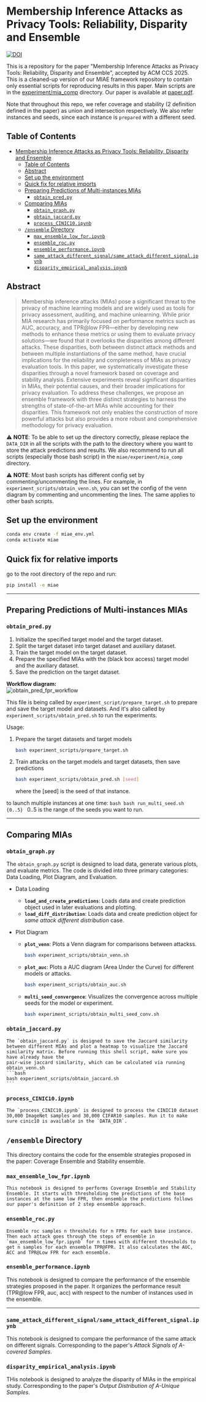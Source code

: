 # Membership Inference Attacks as Privacy Tools: Reliability, Disparity and Ensemble

[![DOI](https://zenodo.org/badge/975807660.svg)](https://doi.org/10.5281/zenodo.15384862)

 This is a repository for the paper "Membership Inference Attacks as Privacy Tools: Reliability, Disparity and Ensemble", accepted by ACM CCS 2025. This is a cleaned-up version of our MIAE framework repository to contain only essential scripts for reproducing results in this paper. Main scripts are in the [experiment/mia_comp](experiment/mia_comp) directory. Our paper is available at [paper.pdf](./Membership_Inference_Attacks__Reliability__Disparity_and_Ensemble__CCS2025.pdf).

 Note that throughout this repo, we refer coverage and stability (2 definition defined in the paper) as union and intersection respectively. We also refer instances and seeds, since each instance is `prepared` with a different seed.



 ## Table of Contents

- [Membership Inference Attacks as Privacy Tools: Reliability, Disparity and Ensemble](#membership-inference-attacks-as-privacy-tools-reliability-disparity-and-ensemble)
  - [Table of Contents](#table-of-contents)
  - [Abstract](#abstract)
  - [Set up the environment](#set-up-the-environment)
  - [Quick fix for relative imports](#quick-fix-for-relative-imports)
  - [Preparing Predictions of Multi-instances MIAs](#preparing-predictions-of-multi-instances-mias)
    - [`obtain_pred.py`](#obtain_predpy)
  - [Comparing MIAs](#comparing-mias)
    - [`obtain_graph.py`](#obtain_graphpy)
    - [`obtain_jaccard.py`](#obtain_jaccardpy)
    - [`process_CINIC10.ipynb`](#process_cinic10ipynb)
  - [`/ensemble` Directory](#ensemble-directory)
    - [`max_ensemble_low_fpr.ipynb`](#max_ensemble_low_fpripynb)
    - [`ensemble_roc.py`](#ensemble_rocpy)
    - [`ensemble_performance.ipynb`](#ensemble_performanceipynb)
    - [`same_attack_different_signal/same_attack_different_signal.ipynb`](#same_attack_different_signalsame_attack_different_signalipynb)
    - [`disparity_empirical_analysis.ipynb`](#disparity_empirical_analysisipynb)
 
 ## Abstract
 
 > Membership inference attacks (MIAs) pose a significant threat to the privacy of machine learning models and are widely used as tools for privacy assessment, auditing, and machine unlearning. While prior MIA research has primarily focused on performance metrics such as AUC, accuracy, and TPR@low FPR—either by developing new methods to enhance these metrics or using them to evaluate privacy solutions—we found that it overlooks the disparities among different attacks. These disparities, both between distinct attack methods and between multiple instantiations of the same method, have crucial implications for the reliability and completeness of MIAs as privacy evaluation tools. In this paper, we systematically investigate these disparities through a novel framework based on coverage and stability analysis. Extensive experiments reveal significant disparities in MIAs, their potential causes, and their broader implications for privacy evaluation.
 To address these challenges, we propose an ensemble framework with three distinct strategies to harness the strengths of state-of-the-art MIAs while accounting for their disparities. This framework not only enables the construction of more powerful attacks but also provides a more robust and comprehensive methodology for privacy evaluation.



 ⚠️ **NOTE**: To be able to set up the directory correctly, please replace the `DATA_DIR` in all the scripts with the path to the directory where you want to store the attack predictions and results. We also recommend to run all scripts (especially those bash script) in the `miae/experiment/mia_comp` directory.

 ⚠️ **NOTE**: Most bash scripts has different config set by commenting/uncommenting the lines. For example, in `experiment_scripts/obtain_venn.sh`, you can set the config of the venn diagram by commenting and uncommenting the lines. The same applies to other bash scripts.


 ## Set up the environment
 ```bash
 conda env create -f miae_env.yml
 conda activate miae
 ```
 
 ## Quick fix for relative imports
 
 go to the root directory of the repo and run:
 ```bash
 pip install -e miae
 ```
 
 -------------------
 ## Preparing Predictions of Multi-instances MIAs

 
 
 
 ### `obtain_pred.py`
 
 1. Initialize the specified target model and the target dataset.
 2. Split the target dataset into target dataset and auxiliary dataset.
 3. Train the target model on the target dataset.
 4. Prepare the specified MIAs with the (black box access) target model and the auxiliary dataset.
 5. Save the prediction on the target dataset.
 
**Workflow diagram:**  
![obtain_pred_fpr_workflow](./obtain_pred_fpr_workflow.png)


 This file is being called by `experiment_script/prepare_target.sh` to prepare and save the target model and datasets. And it's also called by `experiment_scripts/obtain_pred.sh` to run the experiments.
 
 Usage:
 
 1. Prepare the target datasets and target models
     ```bash
     bash experiment_scripts/prepare_target.sh
     ```
 2. Train attacks on the target models and target datasets, then save predictions
     ```bash
    bash experiment_scripts/obtain_pred.sh [seed]
    ```
    where the [seed] is the seed of that instance.
 
 to launch multiple instances at one time:
      ```bash
    bash run_multi_seed.sh {0..5}
    ```
    0..5 is the range of the seeds you want to run.
 
 -------------------
  ## Comparing MIAs
 
 ### `obtain_graph.py`
 The `obtain_graph.py` script is designed to load data, generate various plots, and evaluate metrics. 
 The code is divided into three primary categories: Data Loading, Plot Diagram, and Evaluation.
 
 - Data Loading
 
    - **`load_and_create_predictions`**: Loads data and create prediction object used in later evaluations and plotting.
    - **`load_diff_distribution`**: Loads data and create prediction object for *same attack different distribution* case.
 
 - Plot Diagram
    
    - **`plot_venn`**: Plots a Venn diagram for comparisons between attackss.
       ```bash
       bash experiment_scripts/obtain_venn.sh 
        ``` 
    - **`plot_auc`**: Plots a AUC diagram (Area Under the Curve)  for different models or attacks.
       ```bash
      bash experiment_scripts/obtain_auc.sh
        ```
    - **`multi_seed_convergence`**: Visualizes the convergence across multiple seeds for the model or experiment.   
       ```bash
      bash experiment_scripts/obtain_multi_seed_conv.sh
        ```
 
   
 ### `obtain_jaccard.py`
    The `obtain_jaccard.py` is designed to save the Jaccard similarity between different MIAs and plot a heatmap to visualize the Jaccard similarity matrix. Before running this shell script, make sure you have already have the 
    pair-wise jaccard similarity, which can be calculated via running obtain_venn.sh 
    ```bash
    bash experiment_scripts/obtain_jaccard.sh
    ```
    
 ### `process_CINIC10.ipynb`
    The `process_CINIC10.ipynb` is designed to process the CINIC10 dataset 30,000 ImageNet samples and 30,000 CIFAR10 samples. Run it to make sure cinic10 is available in the `DATA_DIR`. 
 
 ## `/ensemble` Directory
 
 This directory contains the code for the ensemble strategies proposed in the paper: Coverage Ensemble and Stability ensemble. 
 
 ### `max_ensemble_low_fpr.ipynb`
    This notebook is designed to performs Coverage Ensemble and Stability Ensemble. It starts with thresholding the predictions of the base instances at the same low FPR, then ensemble the predictions follows our paper's definition of 2 step ensemble approach.
 
 ### `ensemble_roc.py` 
    Ensemble roc samples n thresholds for n FPRs for each base instance. Then each attack goes through the steps of ensemble in `max_ensemble_low_fpr.ipynb` for n times with different thresholds to get n samples for each ensemble TPR@FPR. It also calculates the AUC, ACC and TPR@Low FPR for each ensemble.
 
 ### `ensemble_performance.ipynb` 
 
 This notebook is designed to compare the performance of the ensemble strategies proposed in the paper. It organizes the performance result (TPR@low FPR, auc, acc) with respect to the number of instances used in the ensemble. 
 
 ___
 
 ### `same_attack_different_signal/same_attack_different_signal.ipynb`
 
 This notebook is designed to compare the performance of the same attack on different signals. Corresponding to the paper's *Attack Signals of A-covered Samples*.
 
 ### `disparity_empirical_analysis.ipynb`
 
 THis notebook is designed to analyze the disparity of MIAs in the empirical study. Corresponding to the paper's *Output Distribution of A-Unique Samples*.